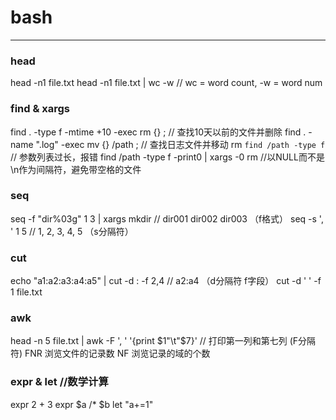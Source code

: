# bash

-----
### head
head -n1 file.txt
head -n1 file.txt | wc -w // wc = word count, -w = word num


### find & xargs
find . -type f -mtime +10 -exec rm {} \; // 查找10天以前的文件并删除
find . -name ".log" -exec mv {} /path \; // 查找日志文件并移动
rm `find /path -type f` // 参数列表过长，报错
find /path -type f -print0 | xargs -0 rm //以NULL而不是\n作为间隔符，避免带空格的文件

### seq
seq -f "dir%03g" 1 3 | xargs mkdir // dir001 dir002 dir003 （f格式）
seq -s ', ' 1 5 // 1, 2, 3, 4, 5 （s分隔符）

### cut
echo "a1:a2:a3:a4:a5" | cut -d : -f 2,4 // a2:a4 （d分隔符 f字段）
cut -d ' ' -f 1 file.txt

### awk
head -n 5 file.txt | awk -F ', ' '{print $1"\t"$7}' // 打印第一列和第七列 (F分隔符)
FNR    浏览文件的记录数
NF     浏览记录的域的个数

### expr & let //数学计算
expr 2 + 3
expr $a /* $b
let "a+=1"